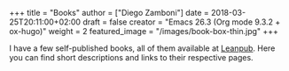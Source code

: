 +++
title = "Books"
author = ["Diego Zamboni"]
date = 2018-03-25T20:11:00+02:00
draft = false
creator = "Emacs 26.3 (Org mode 9.3.2 + ox-hugo)"
weight = 2
featured_image = "/images/book-box-thin.jpg"
+++

I have a few self-published books, all of them available at [Leanpub](https://leanpub.com/u/zzamboni). Here you can find short descriptions and links to their respective pages.
